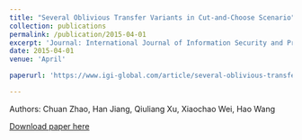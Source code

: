 ```yaml
---
title: "Several Oblivious Transfer Variants in Cut-and-Choose Scenario"
collection: publications
permalink: /publication/2015-04-01
excerpt: 'Journal: International Journal of Information Security and Privacy (IJISP)'
date: 2015-04-01
venue: 'April'

paperurl: 'https://www.igi-global.com/article/several-oblivious-transfer-variants-in-cut-and-choose-scenario/148063'

---
```

Authors: Chuan Zhao, Han Jiang, Qiuliang Xu, Xiaochao Wei, Hao Wang

[Download paper here](https://www.igi-global.com/article/several-oblivious-transfer-variants-in-cut-and-choose-scenario/148063')
